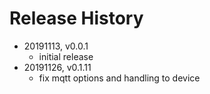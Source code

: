 # Release History

* 20191113, v0.0.1
	* initial release
* 20191126, v0.1.11
	* fix mqtt options and handling to device
